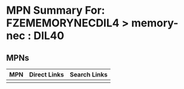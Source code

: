 



# MPN Summary For: FZEMEMORYNECDIL4 > memory-nec : DIL40

## MPNs
  

|MPN|Direct Links|Search Links|
| :--- | :--- | :--- |
||||
